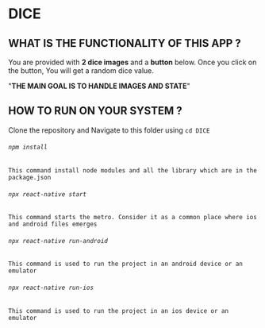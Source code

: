 # DICE

## WHAT IS THE FUNCTIONALITY OF THIS APP ?
	
  You are provided with **2 dice images** and a **button** below.
  Once you click on the button, You will get a random dice value.
  
  "**THE MAIN GOAL IS TO HANDLE IMAGES AND STATE**"

## HOW TO RUN ON YOUR SYSTEM ?

Clone the repository and
Navigate to this folder using ``cd DICE``

###### ``npm install``
	
	This command install node modules and all the library which are in the package.json 
	
	
###### ``npx react-native start``

	This command starts the metro. Consider it as a common place where ios and android files emerges
	
	
###### ``npx react-native run-android``

	This command is used to run the project in an android device or an emulator
	

###### ``npx react-native run-ios``

	This command is used to run the project in an ios device or an emulator
	
	
	

